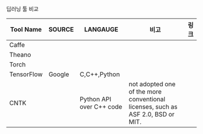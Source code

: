 딥러닝 툴 비교


| Tool Name| SOURCE | LANGAUGE | 비고  | 링크 |
|---------|----------|---------|-----| ---|
| Caffe   |
| Theano  |
| Torch   |
| TensorFlow| Google | C,C++,Python
| CNTK    |          |Python API over C++ code| not adopted one of the more conventional licenses, such as ASF 2.0, BSD or MIT.


